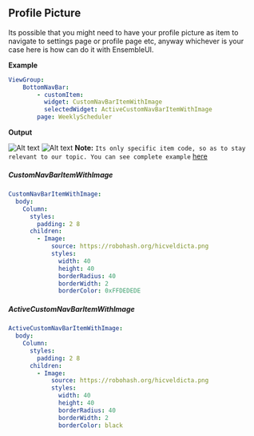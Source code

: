 ## Profile Picture

Its possible that you might need to have your profile picture as item to navigate to settings page or profile page etc, anyway whichever is your case here is how can do it with EnsembleUI.

**Example**

```yaml
ViewGroup:
    BottomNavBar:
        - customItem:
          widget: CustomNavBarItemWithImage
          selectedWidget: ActiveCustomNavBarItemWithImage
        page: WeeklyScheduler
```

**Output**

![Alt text](/images/image-2.png)
![Alt text](/images/image-3.png)
**Note:** `Its only specific item code, so as to stay relevant to our topic. You can see complete example` [here](https://studio.ensembleui.com/app/e24402cb-75e2-404c-866c-29e6c3dd7992/screen/aa634599-cd5d-411c-a4b6-1163f3b5c558?propertyPanelEnabled=true&instantPreviewDisabled=false&editorV2Enabled=true)

##### CustomNavBarItemWithImage



```yaml
CustomNavBarItemWithImage:
  body:
    Column:
      styles:
        padding: 2 8
      children:
        - Image:
            source: https://robohash.org/hicveldicta.png
            styles:
              width: 40
              height: 40
              borderRadius: 40
              borderWidth: 2
              borderColor: 0xFFDEDEDE
```



##### ActiveCustomNavBarItemWithImage



```yaml
ActiveCustomNavBarItemWithImage:
  body:
    Column:
      styles:
        padding: 2 8
      children:
        - Image:
            source: https://robohash.org/hicveldicta.png
            styles:
              width: 40
              height: 40
              borderRadius: 40
              borderWidth: 2
              borderColor: black
```


